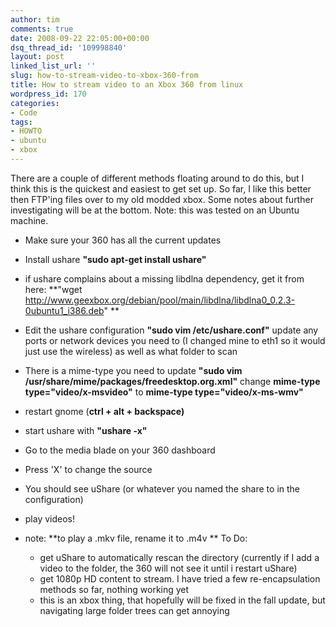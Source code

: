 ```yaml
---
author: tim
comments: true
date: 2008-09-22 22:05:00+00:00
dsq_thread_id: '109998840'
layout: post
linked_list_url: ''
slug: how-to-stream-video-to-xbox-360-from
title: How to stream video to an Xbox 360 from linux
wordpress_id: 170
categories:
- Code
tags:
- HOWTO
- ubuntu
- xbox
---
```


There are a couple of different methods floating around to do this, but I
think this is the quickest and easiest to get set up. So far, I like this
better then FTP'ing files over to my old modded xbox. Some notes about further
investigating will be at the bottom. Note: this was tested on an Ubuntu
machine.

  * Make sure your 360 has all the current updates
  * Install ushare **"sudo apt-get install ushare"**
  * if ushare complains about a missing libdlna dependency, get it from here: **"wget http://www.geexbox.org/debian/pool/main/libdlna/libdlna0_0.2.3-0ubuntu1_i386.deb" **
* Edit the ushare configuration **"sudo vim /etc/ushare.conf"** update any ports or network devices you need to (I changed mine to eth1 so it would just use the wireless) as well as what folder to scan 
* There is a mime-type you need to update **"sudo vim /usr/share/mime/packages/freedesktop.org.xml"** change **mime-type type="video/x-msvideo"** to **mime-type type="video/x-ms-wmv"**
* restart gnome (**ctrl + alt + backspace)**
* start ushare with **"ushare -x"**
* Go to the media blade on your 360 dashboard
* Press 'X' to change the source
* You should see uShare (or whatever you named the share to in the configuration)
* play videos!
* note: **to play a .mkv file, rename it to .m4v **
To Do:

  * get uShare to automatically rescan the directory (currently if I add a video to the folder, the 360 will not see it until i restart uShare)
  * get 1080p HD content to stream. I have tried a few re-encapsulation methods so far, nothing working yet
  * this is an xbox thing, that hopefully will be fixed in the fall update, but navigating large folder trees can get annoying 